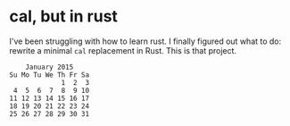 # cal, but in rust

I've been struggling with how to learn rust. I finally figured out what to
do: rewrite a minimal `cal` replacement in Rust. This is that project.

```
    January 2015
Su Mo Tu We Th Fr Sa
             1  2  3
 4  5  6  7  8  9 10
11 12 13 14 15 16 17
18 19 20 21 22 23 24
25 26 27 28 29 30 31
```
